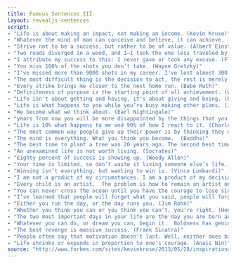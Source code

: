 ```yaml
---
title: Famous Sentences III
layout: revealjs-sentences
script: 
- "Life is about making an impact, not making an income. (Kevin Kruse)"
- "Whatever the mind of man can conceive and believe, it can achieve. (Napoleon Hill)"
- "Strive not to be a success, but rather to be of value. (Albert Einstein)"
- "Two roads diverged in a wood, and I—I took the one less traveled by, And that has made all the difference.  (Robert Frost)"
- "I attribute my success to this: I never gave or took any excuse. (Florence Nightingale)"
- "You miss 100% of the shots you don’t take. (Wayne Gretzky)"
- "I've missed more than 9000 shots in my career. I've lost almost 300 games. 26 times I've been trusted to take the game winning shot and missed. I've failed over and over and over again in my life. And that is why I succeed. (Michael Jordan)"
- "The most difficult thing is the decision to act, the rest is merely tenacity. (Amelia Earhart)"
- "Every strike brings me closer to the next home run. (Babe Ruth)"
- "Definiteness of purpose is the starting point of all achievement. (W. Clement Stone)"
- "Life isn't about getting and having, it's about giving and being. (Kevin Kruse)"
- "Life is what happens to you while you’re busy making other plans. (John Lennon)"
- "We become what we think about. (Earl Nightingale)"
- "years from now you will be more disappointed by the things that you didn’t do than by the ones you did do, so throw off the bowlines, sail away from safe harbor, catch the trade winds in your sails.  Explore, Dream, Discover. (Mark Twain)"
- "Life is 10% what happens to me and 90% of how I react to it. (Charles Swindoll)"
- "The most common way people give up their power is by thinking they don’t have any. (Alice Walker)"
- "The mind is everything. What you think you become.  (Buddha)"
- "The best time to plant a tree was 20 years ago. The second best time is now. (Chinese Proverb)"
- "An unexamined life is not worth living. (Socrates)"
- "Eighty percent of success is showing up. (Woody Allen)"
- "Your time is limited, so don’t waste it living someone else’s life. (Steve Jobs)"
- "Winning isn’t everything, but wanting to win is. (Vince Lombardi)"
- "I am not a product of my circumstances. I am a product of my decisions. (Stephen Covey)"
- "Every child is an artist.  The problem is how to remain an artist once he grows up. (Pablo Picasso)"
- "You can never cross the ocean until you have the courage to lose sight of the shore. (Christopher Columbus)"
- "I’ve learned that people will forget what you said, people will forget what you did, but people will never forget how you made them feel. (Maya Angelou)"
- "Either you run the day, or the day runs you. (Jim Rohn)"
- "Whether you think you can or you think you can’t, you’re right. (Henry Ford)"
- "The two most important days in your life are the day you are born and the day you find out why. (Mark Twain)"
- "Whatever you can do, or dream you can, begin it.  Boldness has genius, power and magic in it. (Johann Wolfgang von Goethe)"
- "The best revenge is massive success. (Frank Sinatra)"
- "People often say that motivation doesn’t last. Well, neither does bathing.  That’s why we recommend it daily. (Zig Ziglar)"
- "Life shrinks or expands in proportion to one's courage. (Anais Nin)"
source: "http://www.forbes.com/sites/kevinkruse/2013/05/28/inspirational-quotes/#7bb90fec6697"
---
```

